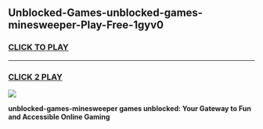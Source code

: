 
## Unblocked-Games-unblocked-games-minesweeper-Play-Free-1gyv0
<h3>
<a href="https://premium76.site?title=unblocked-games-minesweeper&ref=20M">CLICK TO PLAY</a></h3>
<hr>

<h3>
<a href="https://premium76.site?title=unblocked-games-minesweeper&ref=20M">CLICK 2 PLAY</a>
  
</h3>

<a href="https://premium76.site?title=unblocked-games-minesweeper&ref=19M"><img src="https://clearcache.store/games.png"></a>


**unblocked-games-minesweeper games unblocked: Your Gateway to Fun and Accessible Online Gaming**
